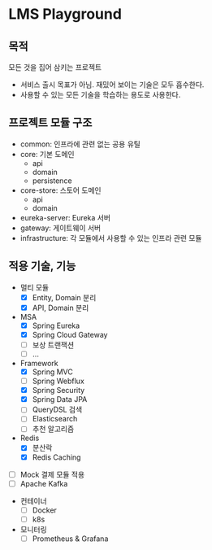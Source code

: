 # LMS Playground
## 목적
모든 것을 집어 삼키는 프로젝트
* 서비스 출시 목표가 아님. 재밌어 보이는 기술은 모두 흡수한다.
* 사용할 수 있는 모든 기술을 학습하는 용도로 사용한다.

## 프로젝트 모듈 구조
* common: 인프라에 관련 없는 공용 유틸
* core: 기본 도메인
  * api
  * domain
  * persistence
* core-store: 스토어 도메인
  * api
  * domain
* eureka-server: Eureka 서버
* gateway: 게이트웨이 서버
* infrastructure: 각 모듈에서 사용할 수 있는 인프라 관련 모듈

## 적용 기술, 기능
* 멀티 모듈
  * [x] Entity, Domain 분리
  * [x] API, Domain 분리
* MSA
  * [x] Spring Eureka
  * [x] Spring Cloud Gateway
  * [ ] 보상 트랜잭션
  * [ ] ...
* Framework
  * [x] Spring MVC
  * [ ] Spring Webflux
  * [x] Spring Security
  * [x] Spring Data JPA
  * [ ] QueryDSL
검색
  * [ ] Elasticsearch
  * [ ] 추천 알고리즘
* Redis
  * [x] 분산락
  * [x] Redis Caching
* [ ] Mock 결제 모듈 적용
* [ ] Apache Kafka
* 컨테이너
  * [ ] Docker
  * [ ] k8s
* 모니터링
  * [ ] Prometheus & Grafana

